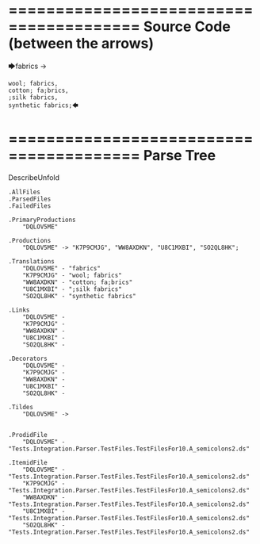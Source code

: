 ========================================
Source Code (between the arrows)
========================================

🡆fabrics ->

	wool; fabrics,
	cotton; fa;brics,
	;silk fabrics,
	synthetic fabrics;🡄

========================================
Parse Tree
========================================
DescribeUnfold

    .AllFiles
    .ParsedFiles
    .FailedFiles

    .PrimaryProductions
        "DQLOV5ME" 

    .Productions
        "DQLOV5ME" -> "K7P9CMJG", "WW8AXDKN", "U8C1MXBI", "SO2QL8HK";

    .Translations
        "DQLOV5ME" - "fabrics"
        "K7P9CMJG" - "wool; fabrics"
        "WW8AXDKN" - "cotton; fa;brics"
        "U8C1MXBI" - ";silk fabrics"
        "SO2QL8HK" - "synthetic fabrics"

    .Links
        "DQLOV5ME" - 
        "K7P9CMJG" - 
        "WW8AXDKN" - 
        "U8C1MXBI" - 
        "SO2QL8HK" - 

    .Decorators
        "DQLOV5ME" - 
        "K7P9CMJG" - 
        "WW8AXDKN" - 
        "U8C1MXBI" - 
        "SO2QL8HK" - 

    .Tildes
        "DQLOV5ME" -> 


    .ProdidFile
        "DQLOV5ME" - "Tests.Integration.Parser.TestFiles.TestFilesFor10.A_semicolons2.ds"

    .ItemidFile
        "DQLOV5ME" - "Tests.Integration.Parser.TestFiles.TestFilesFor10.A_semicolons2.ds"
        "K7P9CMJG" - "Tests.Integration.Parser.TestFiles.TestFilesFor10.A_semicolons2.ds"
        "WW8AXDKN" - "Tests.Integration.Parser.TestFiles.TestFilesFor10.A_semicolons2.ds"
        "U8C1MXBI" - "Tests.Integration.Parser.TestFiles.TestFilesFor10.A_semicolons2.ds"
        "SO2QL8HK" - "Tests.Integration.Parser.TestFiles.TestFilesFor10.A_semicolons2.ds"

